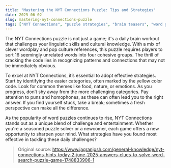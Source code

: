 ```yaml
---
title: "Mastering the NYT Connections Puzzle: Tips and Strategies"
date: 2025-06-02
slug: mastering-nyt-connections-puzzle
tags: ["NYT Connections", "puzzle strategies", "brain teasers", "word games"]
---
```


The NYT Connections puzzle is not just a game; it's a daily brain workout that challenges your linguistic skills and cultural knowledge. With a mix of clever wordplay and pop culture references, this puzzle requires players to sort 16 seemingly unrelated words into four cohesive groups. The thrill of cracking the code lies in recognizing patterns and connections that may not be immediately obvious.

To excel at NYT Connections, it’s essential to adopt effective strategies. Start by identifying the easier categories, often marked by the yellow color code. Look for common themes like food, nature, or emotions. As you progress, don’t shy away from the more challenging categories. Pay attention to puns and homophones, as these can often lead you to the right answer. If you find yourself stuck, take a break; sometimes a fresh perspective can make all the difference.

As the popularity of word puzzles continues to rise, NYT Connections stands out as a unique blend of challenge and entertainment. Whether you're a seasoned puzzle solver or a newcomer, each game offers a new opportunity to sharpen your mind. What strategies have you found most effective in tackling these daily challenges?

> Original source: https://www.jagranjosh.com/general-knowledge/nyt-connections-hints-today-2-june-2025-answers-clues-to-solve-word-search-puzzle-game-1748833906-1